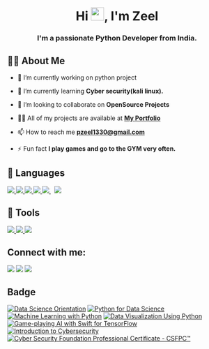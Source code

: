 <h1 align="center">Hi <img src="https://raw.githubusercontent.com/MartinHeinz/MartinHeinz/master/wave.gif" width="30px">, I'm Zeel</h1>
<h3 align="center">I'm a passionate Python Developer from India.</h3>


## 🙋‍♂️ About Me

- 🔭 I’m currently working on python project

- 🌱 I’m currently learning **Cyber security(kali linux).**

- 👯 I’m looking to collaborate on **OpenSource Projects**

- 👨‍💻 All of my projects are available at **[My Portfolio](https://zeelpatel02.github.io)**

- 📫 How to reach me **pzeel1330@gmail.com**

- ⚡ Fun fact **I play games and go to the GYM very often.**

## 🚀 Languages 

<p align="left"> 
    <a href="https://www.w3.org/html/" target="_blank"> <img src="https://img.icons8.com/color/48/000000/html-5.png"/> </a> 
    <a href="https://www.w3schools.com/css/" target="_blank"> <img src="https://img.icons8.com/color/48/000000/css3.png"/> </a> 
    <a href="https://getbootstrap.com" target="_blank"> <img src="https://img.icons8.com/color/48/000000/bootstrap.png"/> </a> 
    <a href="https://www.python.org" target="_blank"> <img src="https://img.icons8.com/color/48/000000/python.png"/> </a> 
    <a style="padding-right:8px;" href="https://www.mysql.com/" target="_blank"> <img src="https://img.icons8.com/fluent/50/000000/mysql-logo.png"/> </a>
    <a href="https://git-scm.com/" target="_blank"> <img src="https://img.icons8.com/color/48/000000/git.png"/> </a> 
</p>

## 🚀 Tools

<p align="left">
    <a href="https://www.jetbrains.com/pycharm/" target="_blank"> <img src="https://img.icons8.com/color/50/000000/pycharm.png"/> </a>
    <a href="https://www.sublimetext.com/" target="_blank"> <img src="https://img.icons8.com/fluent/48/000000/sublime-text.png"/> </a>
    <a href="https://www.anaconda.com/" target="_blank"> <img src="https://img.icons8.com/dusk/64/000000/anaconda.png"/> </a>
</p>    

## Connect with me:
<p align="left">
<a href = "https://www.linkedin.com/in/zeelpatel210/"><img src="https://img.icons8.com/fluent/48/000000/linkedin.png"/></a>
<a href = "https://twitter.com/zeelpatel_it"><img src="https://img.icons8.com/fluent/48/000000/twitter.png"/></a>
<a href = "https://www.instagram.com/_zeel.patel/"><img src="https://img.icons8.com/fluent/48/000000/instagram-new.png"/></a>
</p>

## Badge

<p align="left">
<a href="https://www.credly.com/badges/a29ddf72-770c-4e0c-b29e-810f246c57ef/public_url" title="Data Science Orientation"><img src="https://images.credly.com/size/110x110/images/5fc2d535-e716-46c4-881a-f4822b8da0e5/Cognitive_Class_-_What_is_Data_Science.png" alt="Data Science Orientation"></img></a>
<a href="https://www.credly.com/badges/ddea5675-6ef5-4eb7-8ee4-1b530b7b6705/public_url" title="Python for Data Science"><img src="https://images.credly.com/size/110x110/images/84ac9eff-b8a2-4683-846b-f59887a73801/Python_101_Data_Science.png" alt="Python for Data Science"></img></a>
<a href="https://www.credly.com/badges/12a23e3d-3fa9-4941-8d81-9b3bfebfca34/public_url" title="Machine Learning with Python"><img src="https://images.credly.com/size/110x110/images/53caf8cc-b5e9-4424-b4a7-7b069fa13db4/Machine_Learning_with_Python.png" alt="Machine Learning with Python"></img></a>
<a href="https://www.credly.com/badges/55d40d49-f9a3-47e8-ae8e-c80572c351e6/public_url" title="Data Visualization Using Python"><img src="https://images.credly.com/size/110x110/images/087eaefb-61a2-426b-ae74-74efca195667/Data_Visualization_Using_Python.png" alt="Data Visualization Using Python"></img></a>
<a href="https://www.credly.com/badges/c02e9318-bd0e-4475-a220-daaae384bb46/public_url" title="Game-playing AI with Swift for TensorFlow"><img src="https://images.credly.com/size/110x110/images/41aa06e8-7a89-4d5f-b7c4-410e0a091c6c/Game-playing_AI_with_Swift_for_TensorFlow.png" alt="Game-playing AI with Swift for TensorFlow"></img></a>
<a href="https://www.credly.com/badges/c611b0c6-25f5-42e0-89e1-b4e07f9ab48d/public_url" title="Introduction to Cybersecurity"><img src="https://images.credly.com/size/110x110/images/af8c6b4e-fc31-47c4-8dcb-eb7a2065dc5b/I2CS__1_.png" alt="Introduction to Cybersecurity"></img></a>
<a href="https://www.credly.com/badges/340458c5-1f3c-44db-b12b-e04a1ed09df5/public_url" title="Cyber Security Foundation Professional Certificate - CSFPC™"><img src="https://images.credly.com/size/110x110/images/8a0fb550-4d51-41d0-be50-6c1f54526539/Cybersecurity-Foundation-Professional-Certificate-CSFPC.png" alt="Cyber Security Foundation Professional Certificate - CSFPC™"></img></a>
</p>
